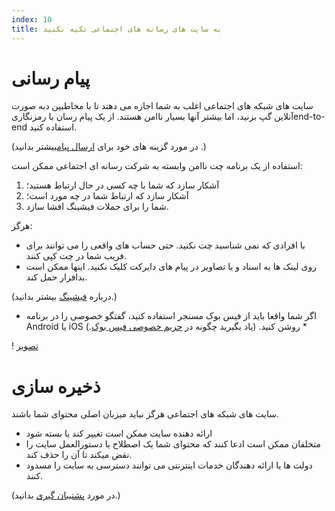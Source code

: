 ```yaml
---
index: 10
title: به سایت های رسانه های اجتماعی تکیه نکنید
---
```

# پیام رسانی

سایت های شبکه های اجتماعی اغلب به شما اجازه می دهند تا با مخاطبین دبه صورت آنلاین گپ بزنید، اما بیشتر آنها بسیار ناامن هستند.  از یک پیام رسان با رمزنگاریend-to-end استفاده کنید.

(در مورد گزینه های خود برای [ارسال پیام](umbrella://communications/sending-a-message)بیشتر بدانید .)

استفاده از یک برنامه چت ناامن وابسته به شرکت رسانه ای اجتماعی ممکن است:

1. آشکار سازد که شما با چه کسی در حال ارتباط هستید؛
2. آشکار سازد که ارتباط شما در چه مورد است؛
3. شما را برای حملات فیشینگ افشا سازد.

هرگز:

*   با افرادی که نمی شناسید چت نکنید. حتی حساب های واقعی را می توانند برای فریب شما در چت کپی کنند.
*   روی لینک ها به اسناد و یا تصاویر در پیام های دایرکت کلیک نکنید. اینها ممکن است بدافزار حمل کند.

(درباره [فیشینگ](umbrella://communications/phishing) بیشتر بدانید.)

* اگر شما واقعا باید از فیس بوک مسنجر استفاده کنید، گفتگو خصوصی را در برنامه Android یا iOS روشن کنید. (یاد بگیرید چگونه در [حریم خصوصی فیس بوک](umbrella://tools/other/s_facebook.md).) *

! [تصویر](socialb4.png)

# ذخیره سازی

سایت های شبکه های اجتماعی هرگز نباید میزبان اصلی محتوای شما باشند.

*   ارائه دهنده سایت ممکن است تغییر کند یا بسته شود
*   متخلفان ممکن است ادعا کنند که محتوای شما یک اصطلاح یا دستورالعمل سایت را نقض میکند تا آن را حذف کند.
*   دولت ها یا ارائه دهندگان خدمات اینترنتی می توانند دسترسی به سایت را مسدود کنند.

(در مورد [پشتیبان گیری](umbrella://information/backing-up) بدانید.)